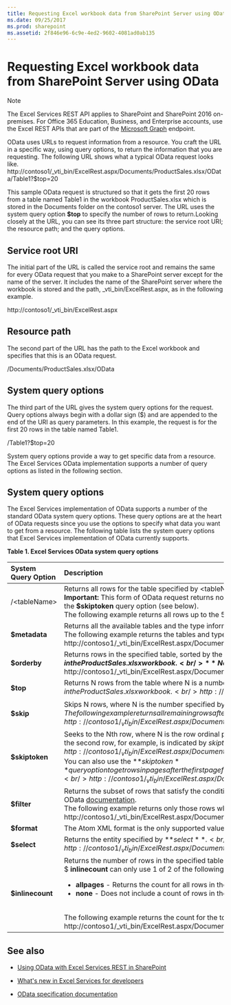 ```yaml
---
title: Requesting Excel workbook data from SharePoint Server using OData
ms.date: 09/25/2017
ms.prod: sharepoint
ms.assetid: 2f846e96-6c9e-4ed2-9602-4081ad0ab135
---
```




# Requesting Excel workbook data from SharePoint Server using OData

> [!NOTE]
> The Excel Services REST API applies to SharePoint and SharePoint 2016 on-premises. For Office 365 Education, Business, and Enterprise accounts, use the Excel REST APIs that are part of the  [Microsoft Graph](http://graph.microsoft.io/en-us/docs/api-reference/v1.0/resources/excel) endpoint.
  
    
    

OData uses URLs to request information from a resource. You craft the URL in a specific way, using query options, to return the information that you are requesting. The following URL shows what a typical OData request looks like.
http://contoso1/_vti_bin/ExcelRest.aspx/Documents/ProductSales.xlsx/OData/Table1?$top=20
  
    
    

This sample OData request is structured so that it gets the first 20 rows from a table named Table1 in the workbook ProductSales.xlsx which is stored in the Documents folder on the contoso1 server. The URL uses the system query option **$top** to specify the number of rows to return.Looking closely at the URL, you can see its three part structure: the service root URI; the resource path; and the query options.
## Service root URI

The initial part of the URL is called the service root and remains the same for every OData request that you make to a SharePoint server except for the name of the server. It includes the name of the SharePoint server where the workbook is stored and the path, _vti_bin/ExcelRest.aspx, as in the following example.
  
    
    
http://contoso1/_vti_bin/ExcelRest.aspx
  
    
    

## Resource path

The second part of the URL has the path to the Excel workbook and specifies that this is an OData request.
  
    
    
/Documents/ProductSales.xlsx/OData
  
    
    

## System query options

The third part of the URL gives the system query options for the request. Query options always begin with a dollar sign ($) and are appended to the end of the URI as query parameters. In this example, the request is for the first 20 rows in the table named Table1.
  
    
    
/Table1?$top=20
  
    
    
System query options provide a way to get specific data from a resource. The Excel Services OData implementation supports a number of query options as listed in the following section.
  
    
    

## System query options
<a name="xlsSystemQueryOptions"> </a>

The Excel Services implementation of OData supports a number of the standard OData system query options. These query options are at the heart of OData requests since you use the options to specify what data you want to get from a resource. The following table lists the system query options that Excel Services implementation of OData currently supports.
  
    
    

**Table 1. Excel Services OData system query options**


|**System Query Option**|**Description**|
|:-----|:-----|
|/\<tableName\>  <br/> |Returns all rows for the table specified by \<tableName\>, where \<tableName\> is the name of a table in an Excel workbook that contains the rows that you want to retrieve.  <br/> **Important:** This form of OData request returns no more than 500 rows at a time. Each set of 500 rows is one page. To get rows in further pages in a table that has more than 500 rows, use the **$skiptoken** query option (see below).<br/>The following example returns all rows up to the 500th row in Table1 in the ProductSales.xlsx workbook.  <br/> |
|**$metadata** <br/> |Returns all the available tables and the type information for all rows in each table in the specified workbook.  <br/> The following example returns the tables and type information for the tables in the ProductSales.xlsx workbook.  <br/> http://contoso1/_vti_bin/ExcelRest.aspx/Documents/ProductSales.xlsx/OData/$metadata  <br/> |
|**$orderby** <br/> |Returns rows in the specified table, sorted by the value specified by **$orderby**.  <br/> The following example returns all rows from Table 1, sorted by the Name column, in the ProductSales.xlsx workbook.  <br/> **Note**: The default value for **$orderby** is ascending.          http://contoso1/_vti_bin/ExcelRest.aspx/Documents/ProductSales.xlsx/OData/Table1?$orderby=Name  <br/> |
|**$top** <br/> |Returns N rows from the table where N is a number specified by the value of **$top**.  <br/> The following example returns the first 5 rows from Table1, sorted by the Name column, in the ProductSales.xlsx workbook.  <br/> http://contoso1/_vti_bin/ExcelRest.aspx/Documents/ProductSales.xlsx/OData/Table1?$orderby=Name&amp;$top=5  <br/> |
|**$skip** <br/> |Skips N rows, where N is the number specified by the value of **$skip**, and then returns the remaining rows of the table.  <br/> The following example returns all remaining rows after the fifth row from Table1 in the ProductSales.xlsx workbook.  <br/> http://contoso1/_vti_bin/ExcelRest.aspx/Documents/ProductSales.xlsx/OData/Table1?$skip=5  <br/> |
|**$skiptoken** <br/> |Seeks to the Nth row, where N is the row ordinal position indicated by the value of **$skiptoken**, and then returns all remaining rows, beginning at row N + 1. The collection is zero-based, so the second row, for example, is indicated by $skiptoken=1.  <br/> The following example returns all remaining rows after the second row from Table1 in the ProductSales.xlsx workbook.  <br/> http://contoso1/_vti_bin/ExcelRest.aspx/Documents/ProductSales.xlsx/OData/Table1?$skiptoken=1  <br/> You can also use the **$skiptoken** query option to get rows in pages after the first page from a table that contains more than 500 rows. The following example shows how to get the 500th row and greater from a table with more than 500 rows. <br/> http://contoso1/_vti_bin/ExcelRest.aspx/Documents/ProductSales.xlsx/OData/Table1?$skiptoken=499  <br/> |
|**$filter** <br/> |Returns the subset of rows that satisfy the conditions specified in the value of **$filter**. For more information about the operators and set of functions that you can use with **$filter**, see the OData  [documentation](http://www.odata.org/documentation/odata-version-2-0/uri-conventions/).  <br/> The following example returns only those rows where the value of the Price column is greater than 100.  <br/> http://contoso1/_vti_bin/ExcelRest.aspx/Documents/ProductSales.xlsx/OData/Table1?$filter=Price gt 100  <br/> |
|**$format** <br/> |The Atom XML format is the only supported value and is the default for the **$format** query option. <br/> |
|**$select** <br/> |Returns the entity specified by **$select**.  <br/> The following example selects the Name column from Table1 in the ProductSales.xlsx workbook.  <br/> http://contoso1/_vti_bin/ExcelRest.aspx/Documents/ProductSales.xlsx/OData/Table1?$select=Name  <br/> |
|**$inlinecount** <br/> | Returns the number of rows in the specified table. <br/>  $ **inlinecount** can only use 1 of 2 of the following values. <br/><ul><li>**allpages** - Returns the count for all rows in the table.</li><li>**none** - Does not include a count of rows in the table.</li></ul><br/>The following example returns the count for the total number of rows in Table1 in the ProductSales.xlsx workbook. <br/>  http://contoso1/_vti_bin/ExcelRest.aspx/Documents/ProductSales.xlsx/OData/Table1?$inlinecount=allpages <br/> |
   

## See also
<a name="xlsAdditionalResources"> </a>


-  [Using OData with Excel Services REST in SharePoint](using-odata-with-excel-services-rest-in-sharepoint.md)
    
  
-  [What's new in Excel Services for developers](http://msdn.microsoft.com/library/09e96c8b-cb55-4fd1-a797-b50fbf0f9296.aspx)
    
  
-  [OData specification documentation](http://www.odata.org)
    
  
